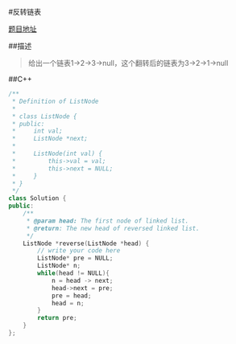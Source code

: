 ﻿#反转链表

[题目地址](http://www.lintcode.com/zh-cn/problem/reverse-linked-list/)  

##描述
> 给出一个链表1->2->3->null，这个翻转后的链表为3->2->1->null  

##C++

```C++
/**
 * Definition of ListNode
 * 
 * class ListNode {
 * public:
 *     int val;
 *     ListNode *next;
 * 
 *     ListNode(int val) {
 *         this->val = val;
 *         this->next = NULL;
 *     }
 * }
 */
class Solution {
public:
    /**
     * @param head: The first node of linked list.
     * @return: The new head of reversed linked list.
     */
    ListNode *reverse(ListNode *head) {
        // write your code here
        ListNode* pre = NULL;
        ListNode* n;
        while(head != NULL){
            n = head -> next;
            head->next = pre;
            pre = head;
            head = n;
        }
        return pre;
    }
};
```  